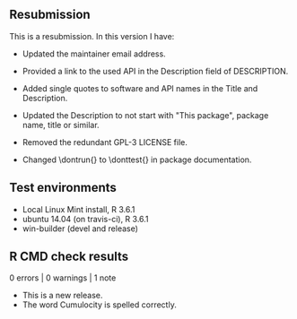 ## Resubmission
This is a resubmission. In this version I have:

* Updated the maintainer email address.

* Provided a link to the used API in the Description field of DESCRIPTION.

* Added single quotes to software and API names in the Title and Description.

* Updated the Description to not start with "This package", package name, title or similar.

* Removed the redundant GPL-3 LICENSE file.

* Changed \dontrun{} to \donttest{} in package documentation.


## Test environments
* Local Linux Mint install, R 3.6.1
* ubuntu 14.04 (on travis-ci), R 3.6.1
* win-builder (devel and release)

## R CMD check results

0 errors | 0 warnings | 1 note

* This is a new release.
* The word Cumulocity is spelled correctly.